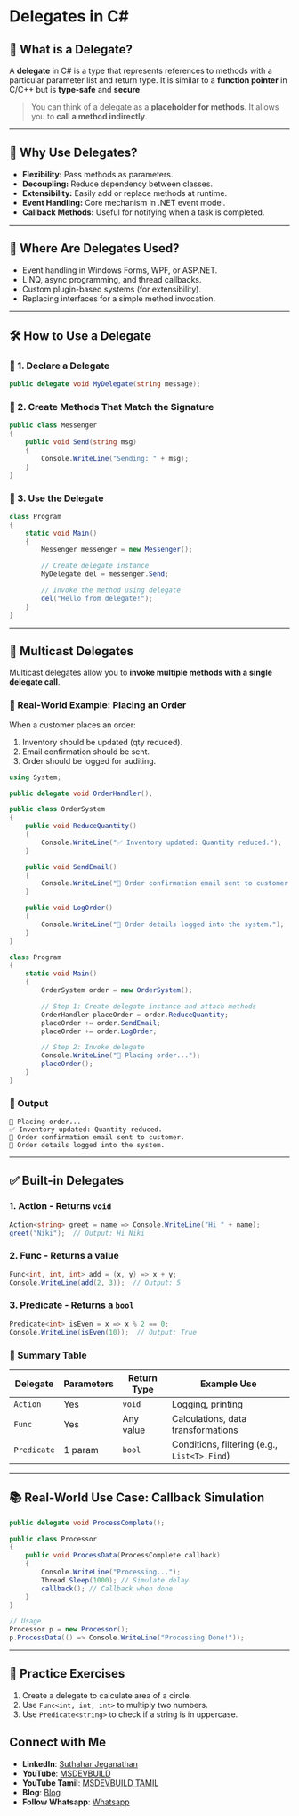 # Delegates in C#

## 📌 What is a Delegate?
A **delegate** in C# is a type that represents references to methods with a particular parameter list and return type. It is similar to a **function pointer** in C/C++ but is **type-safe** and **secure**.

> You can think of a delegate as a **placeholder for methods**. It allows you to **call a method indirectly**.

---

## 🎯 Why Use Delegates?
- **Flexibility:** Pass methods as parameters.
- **Decoupling:** Reduce dependency between classes.
- **Extensibility:** Easily add or replace methods at runtime.
- **Event Handling:** Core mechanism in .NET event model.
- **Callback Methods:** Useful for notifying when a task is completed.

---

## 🧠 Where Are Delegates Used?
- Event handling in Windows Forms, WPF, or ASP.NET.
- LINQ, async programming, and thread callbacks.
- Custom plugin-based systems (for extensibility).
- Replacing interfaces for a simple method invocation.

---

## 🛠️ How to Use a Delegate

### 🔹 1. Declare a Delegate
```csharp
public delegate void MyDelegate(string message);
```

### 🔹 2. Create Methods That Match the Signature
```csharp
public class Messenger
{
    public void Send(string msg)
    {
        Console.WriteLine("Sending: " + msg);
    }
}
```

### 🔹 3. Use the Delegate
```csharp
class Program
{
    static void Main()
    {
        Messenger messenger = new Messenger();

        // Create delegate instance
        MyDelegate del = messenger.Send;

        // Invoke the method using delegate
        del("Hello from delegate!");
    }
}
```

---

## 🧩 Multicast Delegates
Multicast delegates allow you to **invoke multiple methods with a single delegate call**.

### 🛒 Real-World Example: Placing an Order

When a customer places an order:
1. Inventory should be updated (qty reduced).
2. Email confirmation should be sent.
3. Order should be logged for auditing.

```csharp
using System;

public delegate void OrderHandler();

public class OrderSystem
{
    public void ReduceQuantity()
    {
        Console.WriteLine("✅ Inventory updated: Quantity reduced.");
    }

    public void SendEmail()
    {
        Console.WriteLine("📧 Order confirmation email sent to customer.");
    }

    public void LogOrder()
    {
        Console.WriteLine("📝 Order details logged into the system.");
    }
}

class Program
{
    static void Main()
    {
        OrderSystem order = new OrderSystem();

        // Step 1: Create delegate instance and attach methods
        OrderHandler placeOrder = order.ReduceQuantity;
        placeOrder += order.SendEmail;
        placeOrder += order.LogOrder;

        // Step 2: Invoke delegate
        Console.WriteLine("🚀 Placing order...");
        placeOrder();
    }
}
```

### 🧾 Output
```
🚀 Placing order...
✅ Inventory updated: Quantity reduced.
📧 Order confirmation email sent to customer.
📝 Order details logged into the system.
```

---

## ✅ Built-in Delegates

### 1. **Action** - Returns `void`
```csharp
Action<string> greet = name => Console.WriteLine("Hi " + name);
greet("Niki");  // Output: Hi Niki
```

### 2. **Func** - Returns a value
```csharp
Func<int, int, int> add = (x, y) => x + y;
Console.WriteLine(add(2, 3));  // Output: 5
```

### 3. **Predicate** - Returns a `bool`
```csharp
Predicate<int> isEven = x => x % 2 == 0;
Console.WriteLine(isEven(10));  // Output: True
```

### 🔁 Summary Table
| Delegate   | Parameters | Return Type | Example Use                     |
|------------|------------|-------------|----------------------------------|
| `Action`   | Yes        | `void`      | Logging, printing                |
| `Func`     | Yes        | Any value   | Calculations, data transformations |
| `Predicate`| 1 param    | `bool`      | Conditions, filtering (e.g., `List<T>.Find`) |

---

## 📚 Real-World Use Case: Callback Simulation
```csharp
public delegate void ProcessComplete();

public class Processor
{
    public void ProcessData(ProcessComplete callback)
    {
        Console.WriteLine("Processing...");
        Thread.Sleep(1000); // Simulate delay
        callback(); // Callback when done
    }
}

// Usage
Processor p = new Processor();
p.ProcessData(() => Console.WriteLine("Processing Done!"));
```

---

## 🧪 Practice Exercises
1. Create a delegate to calculate area of a circle.
2. Use `Func<int, int, int>` to multiply two numbers.
3. Use `Predicate<string>` to check if a string is in uppercase.

 ## Connect with Me
- **LinkedIn**: [Suthahar Jeganathan](https://www.linkedin.com/in/jssuthahar/)
- **YouTube**: [MSDEVBUILD](https://www.youtube.com/@MSDEVBUILD)
- **YouTube Tamil**: [MSDEVBUILD TAMIL](https://www.youtube.com/@MSDEVBUILDTamil)
- **Blog**: [Blog](https://www.msdevbuild.com/)
- **Follow Whatsapp**: [Whatsapp](https://www.whatsapp.com/channel/0029Va5j2rHEFeXcTlUhQB0J)

